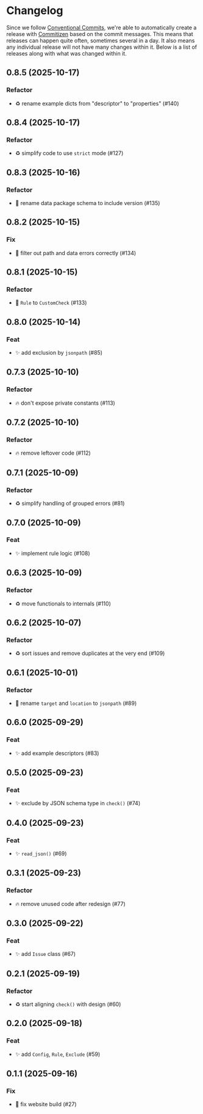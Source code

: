 # Changelog

Since we follow [Conventional
Commits](https://decisions.seedcase-project.org/why-conventional-commits),
we're able to automatically create a release with
[Commitizen](https://decisions.seedcase-project.org/why-semantic-release-with-commitizen)
based on the commit messages. This means that releases can happen quite
often, sometimes several in a day. It also means any individual release
will not have many changes within it. Below is a list of releases along
with what was changed within it.

## 0.8.5 (2025-10-17)

### Refactor

- ♻️  rename example dicts from "descriptor" to "properties" (#140)

## 0.8.4 (2025-10-17)

### Refactor

- :recycle: simplify code to use `strict` mode (#127)

## 0.8.3 (2025-10-16)

### Refactor

- :truck: rename data package schema to include version (#135)

## 0.8.2 (2025-10-15)

### Fix

- :bug: filter out path and data errors correctly (#134)

## 0.8.1 (2025-10-15)

### Refactor

- 🚚 `Rule` to `CustomCheck` (#133)

## 0.8.0 (2025-10-14)

### Feat

- :sparkles: add exclusion by `jsonpath` (#85)

## 0.7.3 (2025-10-10)

### Refactor

- :fire: don't expose private constants (#113)

## 0.7.2 (2025-10-10)

### Refactor

- :fire: remove leftover code (#112)

## 0.7.1 (2025-10-09)

### Refactor

- :recycle: simplify handling of grouped errors (#81)

## 0.7.0 (2025-10-09)

### Feat

- :sparkles: implement rule logic (#108)

## 0.6.3 (2025-10-09)

### Refactor

- :recycle: move functionals to internals (#110)

## 0.6.2 (2025-10-07)

### Refactor

- :recycle: sort issues and remove duplicates at the very end (#109)

## 0.6.1 (2025-10-01)

### Refactor

- :truck: rename `target` and `location` to `jsonpath` (#89)

## 0.6.0 (2025-09-29)

### Feat

- :sparkles: add example descriptors (#83)

## 0.5.0 (2025-09-23)

### Feat

- :sparkles: exclude by JSON schema type in `check()` (#74)

## 0.4.0 (2025-09-23)

### Feat

- :sparkles: `read_json()` (#69)

## 0.3.1 (2025-09-23)

### Refactor

- :fire: remove unused code after redesign (#77)

## 0.3.0 (2025-09-22)

### Feat

- :sparkles: add `Issue` class (#67)

## 0.2.1 (2025-09-19)

### Refactor

- :recycle: start aligning `check()` with design (#60)

## 0.2.0 (2025-09-18)

### Feat

- :sparkles: add `Config`, `Rule`, `Exclude` (#59)

## 0.1.1 (2025-09-16)

### Fix

- :bug: fix website build (#27)
